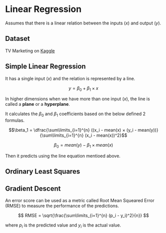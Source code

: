 # Linear Regression
Assumes that there is a linear relation between the inputs $(x)$ and output $(y)$.

## Dataset
TV Marketing on [Kaggle](https://www.kaggle.com/datasets/devzohaib/tvmarketingcsv)

## Simple Linear Regression
It has a single input $(x)$ and the relation is represented by a line. 

$$y = \beta_0 + \beta_1×x$$

In higher dimensions when we have more than one input $(x)$, the line is called a **plane** or a **hyperplane**.

It calculates the $\beta_0$ and $\beta_1$ coefficients based on the below defined 2 formulas. 

$$\beta_1 = \dfrac{\sum\limits_{i=1}^{n} ((x_i - mean(x) × (y_i - mean(y))}{\sum\limits_{i=1}^{n} (x_i - mean(x))^2}$$

$$\beta_0 = mean(y) − \beta_1 × mean(x)$$

Then it predicts using the line equation mentioed above.

## Ordinary Least Squares

## Gradient Descent


An error score can be used as a metric called Root Mean Squeared Error (RMSE) to measure the performance of the predictions. 

$$ RMSE = \sqrt{\frac{\sum\limits_{i=1}^{n} (p_i - y_i)^2}{n}} $$

where $p_i$ is the predicted value and $y_i$ is the actual value.
